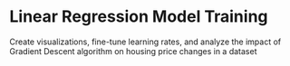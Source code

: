 # Linear Regression Model Training 

Create visualizations, fine-tune learning rates, and analyze the impact of Gradient Descent algorithm on housing price changes in a dataset

